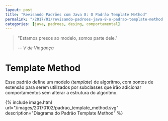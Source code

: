 ```yaml
---
layout: post
title: "Revisando Padrões com Java 8: O Padrão Template Method"
permalink: "/2017/01/revisando-padroes-java-8-o-padrao-template-method.html"
categories: [java, padroes, desing, comportamental]
---
```


> "Estamos presos ao modelo, somos parte dele."
>
> -- _V de Vingança_

# Template Method

Esse padrão define um modelo (_template_) de algoritmo, com pontos de extensão para serem utilizados por subclasses que irão adicionar comportamentos sem alterar a estrutura do algoritmo.

{% include image.html url="/images/20170102/padrao_template_method.svg" description="Diagrama do Padrão Template Method" %}

